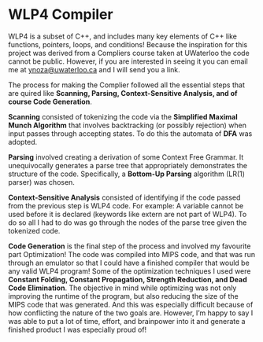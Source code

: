 # WLP4 Compiler

WLP4 is a subset of C++, and includes many key elements of C++ like functions, pointers, loops, and conditions! Because the inspiration for this project was derived from a Compliers course taken at UWaterloo the code cannot be public. However, if you are interested in seeing it you can email me at ynoza@uwaterloo.ca and I will send you a link.

The process for making the Complier followed all the essential steps that are quired like **Scanning, Parsing, Context-Sensitive Analysis, and of course Code Generation**.

**Scanning** consisted of tokenizing the code via the **Simplified Maximal Munch Algorithm** that involves backtracking (or possibly rejection) when input passes through accepting states. To do this the automata of **DFA** was adopted.

**Parsing** involved creating a derivation of some Context Free Grammar. It unequivocally generates a parse tree that appropriately demonstrates the structure of the code. Specifically, a **Bottom-Up Parsing** algorithm (LR(1) parser) was chosen.

**Context-Sensitive Analysis** consisted of identifying if the code passed from the previous step is WLP4 code. For example: A variable cannot be used before it is declared (keywords like extern are not part of WLP4). To do so all I had to do was go through the nodes of the parse tree given the tokenized code. 

**Code Generation** is the final step of the process and involved my favourite part Optimization! The code was compiled into MIPS code, and that was run through an emulator so that I could have a finished compiler that would be any valid WLP4 program! Some of the optimization techniques I used were **Constant Folding, Constant Propagation, Strength Reduction, and Dead Code Elimination**. The objective in mind while optimizing was not only improving the runtime of the program, but also reducing the size of the MIPS code that was generated. And this was especially difficult because of how conflicting the nature of the two goals are. However, I’m happy to say I was able to put a lot of time, effort, and brainpower into it and generate a finished product I was especially proud of!


